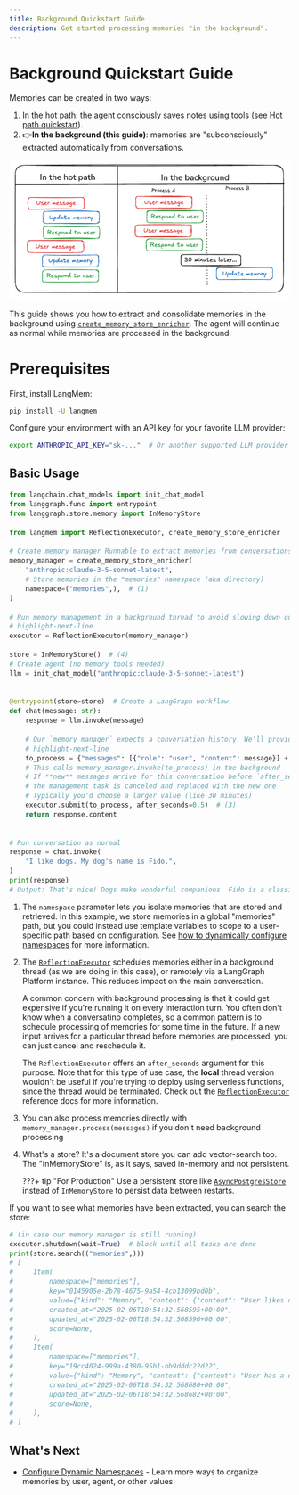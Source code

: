 ```yaml
---
title: Background Quickstart Guide
description: Get started processing memories "in the background".
---
```


# Background Quickstart Guide

Memories can be created in two ways:

1. In the hot path: the agent consciously saves notes using tools (see [Hot path quickstart](hot_path_quickstart.md)).
2. 👉**In the background (this guide)**: memories are "subconsciously" extracted automatically from conversations.

![Hot Path Quickstart Diagram](concepts/img/hot_path_vs_background.png)

This guide shows you how to extract and consolidate memories in the background using [`create_memory_store_enricher`](). The agent will continue as normal while memories are processed in the background.

# Prerequisites

First, install LangMem:

```bash
pip install -U langmem
```

Configure your environment with an API key for your favorite LLM provider:

```bash
export ANTHROPIC_API_KEY="sk-..."  # Or another supported LLM provider
```

## Basic Usage

```python
from langchain.chat_models import init_chat_model
from langgraph.func import entrypoint
from langgraph.store.memory import InMemoryStore

from langmem import ReflectionExecutor, create_memory_store_enricher

# Create memory manager Runnable to extract memories from conversations
memory_manager = create_memory_store_enricher(
    "anthropic:claude-3-5-sonnet-latest",
    # Store memories in the "memories" namespace (aka directory)
    namespace=("memories",),  # (1)
)

# Run memory management in a background thread to avoid slowing down our app (2)
# highlight-next-line
executor = ReflectionExecutor(memory_manager)

store = InMemoryStore()  # (4)
# Create agent (no memory tools needed)
llm = init_chat_model("anthropic:claude-3-5-sonnet-latest")


@entrypoint(store=store)  # Create a LangGraph workflow
def chat(message: str):
    response = llm.invoke(message)

    # Our `memory_manager` expects a conversation history. We'll provide it in OpenAI's message format.
    # highlight-next-line
    to_process = {"messages": [{"role": "user", "content": message}] + [response]}
    # This calls memory_manager.invoke(to_process) in the background
    # If **new** messages arrive for this conversation before `after_seconds` completes,
    # the management task is canceled and replaced with the new one
    # Typically you'd choose a larger value (like 30 minutes)
    executor.submit(to_process, after_seconds=0.5)  # (3)
    return response.content


# Run conversation as normal
response = chat.invoke(
    "I like dogs. My dog's name is Fido.",
)
print(response)
# Output: That's nice! Dogs make wonderful companions. Fido is a classic dog name. What kind of dog is Fido?
```
1. The `namespace` parameter lets you isolate memories that are stored and retrieved. In this example, we store memories in a global "memories" path, but you could instead use template variables to scope to a user-specific path based on configuration. See [how to dynamically configure namespaces](guides/dynamically_configure_namespaces.md) for more information.

2. The [`ReflectionExecutor`](reference/utils.md#langmem.ReflectionExecutor) schedules memories either in a background thread (as we are doing in this case), or remotely via a LangGraph Platform instance. This reduces impact on the main conversation.

   A common concern with background processing is that it could get expensive if you're running it on every interaction turn. You often don't know when a conversatino completes, so a common pattern is to schedule processing of memories for some time in the future. If a new input arrives for a particular thread before memories are processed, you can just cancel and reschedule it.

   The `ReflectionExecutor` offers an `after_seconds` argument for this purpose. Note that for this type of use case, the **local** thread version wouldn't be useful if you're trying to deploy using serverless functions, since the thread would be terminated.
   Check out the [`ReflectionExecutor`](reference/utils.md#langmem.ReflectionExecutor) reference docs for more information.

3. You can also process memories directly with `memory_manager.process(messages)` if you don't need background processing

4. What's a store? It's a document store you can add vector-search too. The "InMemoryStore" is, as it says, saved in-memory and not persistent.

   ???+ tip "For Production"
   Use a persistent store like [`AsyncPostgresStore`](https://langchain-ai.github.io/langgraph/reference/store/#langgraph.store.postgres.AsyncPostgresStore) instead of `InMemoryStore` to persist data between restarts.


If you want to see what memories have been extracted, you can search the store:

```python
# (in case our memory manager is still running)
executor.shutdown(wait=True)  # block until all tasks are done
print(store.search(("memories",)))
# [
#     Item(
#         namespace=["memories"],
#         key="0145905e-2b78-4675-9a54-4cb13099bd0b",
#         value={"kind": "Memory", "content": {"content": "User likes dogs as pets"}},
#         created_at="2025-02-06T18:54:32.568595+00:00",
#         updated_at="2025-02-06T18:54:32.568596+00:00",
#         score=None,
#     ),
#     Item(
#         namespace=["memories"],
#         key="19cc4024-999a-4380-95b1-bb9dddc22d22",
#         value={"kind": "Memory", "content": {"content": "User has a dog named Fido"}},
#         created_at="2025-02-06T18:54:32.568680+00:00",
#         updated_at="2025-02-06T18:54:32.568682+00:00",
#         score=None,
#     ),
# ]
```


## What's Next

- [Configure Dynamic Namespaces](guides/dynamically_configure_namespaces.md) - Learn more ways to organize memories by user, agent, or other values.

